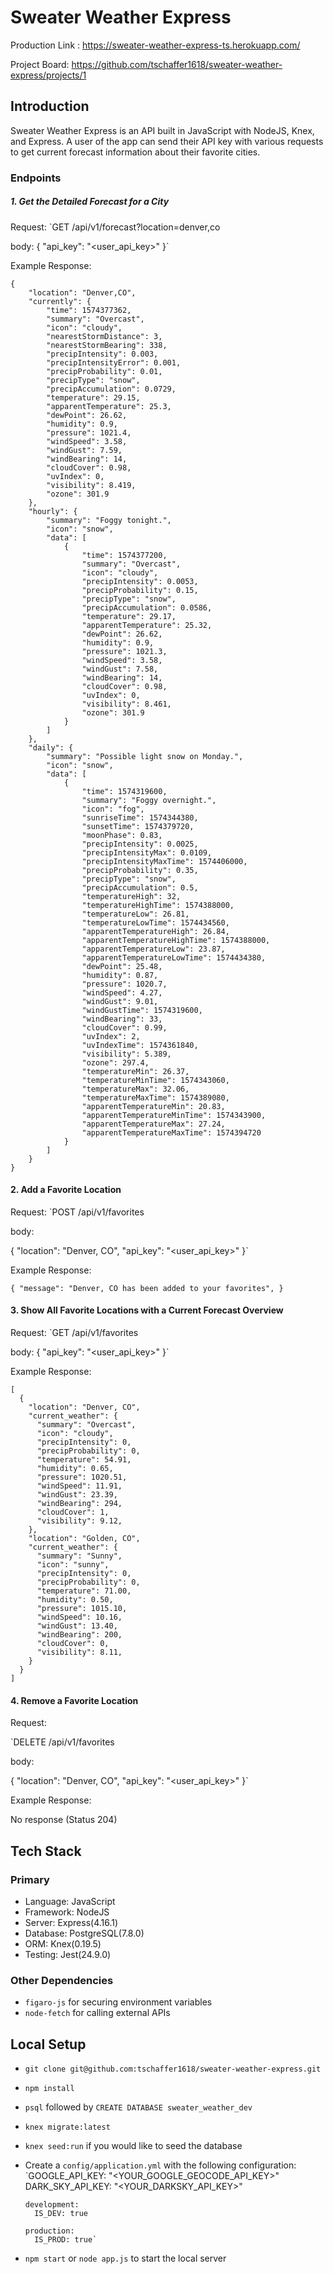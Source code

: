 # Sweater Weather Express

Production Link : https://sweater-weather-express-ts.herokuapp.com/

Project Board: https://github.com/tschaffer1618/sweater-weather-express/projects/1

## Introduction 
Sweater Weather Express is an API built in JavaScript with NodeJS, Knex, and Express. A user of the app can send their API key with various requests to get current forecast information about their favorite cities. 

### Endpoints
##### 1. Get the Detailed Forecast for a City

Request: 
`GET /api/v1/forecast?location=denver,co

body:
{
  "api_key": "<user_api_key>"
}`

Example Response:
    
    {
        "location": "Denver,CO",
        "currently": {
            "time": 1574377362,
            "summary": "Overcast",
            "icon": "cloudy",
            "nearestStormDistance": 3,
            "nearestStormBearing": 338,
            "precipIntensity": 0.003,
            "precipIntensityError": 0.001,
            "precipProbability": 0.01,
            "precipType": "snow",
            "precipAccumulation": 0.0729,
            "temperature": 29.15,
            "apparentTemperature": 25.3,
            "dewPoint": 26.62,
            "humidity": 0.9,
            "pressure": 1021.4,
            "windSpeed": 3.58,
            "windGust": 7.59,
            "windBearing": 14,
            "cloudCover": 0.98,
            "uvIndex": 0,
            "visibility": 8.419,
            "ozone": 301.9
        },
        "hourly": {
            "summary": "Foggy tonight.",
            "icon": "snow",
            "data": [
                {
                    "time": 1574377200,
                    "summary": "Overcast",
                    "icon": "cloudy",
                    "precipIntensity": 0.0053,
                    "precipProbability": 0.15,
                    "precipType": "snow",
                    "precipAccumulation": 0.0586,
                    "temperature": 29.17,
                    "apparentTemperature": 25.32,
                    "dewPoint": 26.62,
                    "humidity": 0.9,
                    "pressure": 1021.3,
                    "windSpeed": 3.58,
                    "windGust": 7.58,
                    "windBearing": 14,
                    "cloudCover": 0.98,
                    "uvIndex": 0,
                    "visibility": 8.461,
                    "ozone": 301.9
                }
            ]
        },
        "daily": {
            "summary": "Possible light snow on Monday.",
            "icon": "snow",
            "data": [
                {
                    "time": 1574319600,
                    "summary": "Foggy overnight.",
                    "icon": "fog",
                    "sunriseTime": 1574344380,
                    "sunsetTime": 1574379720,
                    "moonPhase": 0.83,
                    "precipIntensity": 0.0025,
                    "precipIntensityMax": 0.0109,
                    "precipIntensityMaxTime": 1574406000,
                    "precipProbability": 0.35,
                    "precipType": "snow",
                    "precipAccumulation": 0.5,
                    "temperatureHigh": 32,
                    "temperatureHighTime": 1574388000,
                    "temperatureLow": 26.81,
                    "temperatureLowTime": 1574434560,
                    "apparentTemperatureHigh": 26.84,
                    "apparentTemperatureHighTime": 1574388000,
                    "apparentTemperatureLow": 23.87,
                    "apparentTemperatureLowTime": 1574434380,
                    "dewPoint": 25.48,
                    "humidity": 0.87,
                    "pressure": 1020.7,
                    "windSpeed": 4.27,
                    "windGust": 9.01,
                    "windGustTime": 1574319600,
                    "windBearing": 33,
                    "cloudCover": 0.99,
                    "uvIndex": 2,
                    "uvIndexTime": 1574361840,
                    "visibility": 5.389,
                    "ozone": 297.4,
                    "temperatureMin": 26.37,
                    "temperatureMinTime": 1574343060,
                    "temperatureMax": 32.06,
                    "temperatureMaxTime": 1574389080,
                    "apparentTemperatureMin": 20.83,
                    "apparentTemperatureMinTime": 1574343900,
                    "apparentTemperatureMax": 27.24,
                    "apparentTemperatureMaxTime": 1574394720
                }
            ]
        }
    }

#### 2. Add a Favorite Location

Request:
`POST /api/v1/favorites

body:

{
  "location": "Denver, CO",
  "api_key": "<user_api_key>"
}`

Example Response:

`{
  "message": "Denver, CO has been added to your favorites",
}`

#### 3. Show All Favorite Locations with a Current Forecast Overview

Request:
`GET /api/v1/favorites

body:
{
  "api_key": "<user_api_key>"
}`

Example Response:

    [
      {
        "location": "Denver, CO",
        "current_weather": {
          "summary": "Overcast",
          "icon": "cloudy",
          "precipIntensity": 0,
          "precipProbability": 0,
          "temperature": 54.91,
          "humidity": 0.65,
          "pressure": 1020.51,
          "windSpeed": 11.91,
          "windGust": 23.39,
          "windBearing": 294,
          "cloudCover": 1,
          "visibility": 9.12,
        },
        "location": "Golden, CO",
        "current_weather": {
          "summary": "Sunny",
          "icon": "sunny",
          "precipIntensity": 0,
          "precipProbability": 0,
          "temperature": 71.00,
          "humidity": 0.50,
          "pressure": 1015.10,
          "windSpeed": 10.16,
          "windGust": 13.40,
          "windBearing": 200,
          "cloudCover": 0,
          "visibility": 8.11,
        }
      }
    ]

#### 4. Remove a Favorite Location

Request:

`DELETE /api/v1/favorites

body:

{
  "location": "Denver, CO",
  "api_key": "<user_api_key>"
}`

Example Response: 

No response (Status 204)

## Tech Stack

### Primary

- Language: JavaScript
- Framework: NodeJS
- Server: Express(4.16.1)
- Database: PostgreSQL(7.8.0)
- ORM: Knex(0.19.5)
- Testing: Jest(24.9.0)

### Other Dependencies 

- `figaro-js` for securing environment variables
- `node-fetch` for calling external APIs

## Local Setup

- `git clone git@github.com:tschaffer1618/sweater-weather-express.git`
- `npm install`
- `psql` followed by `CREATE DATABASE sweater_weather_dev`
- `knex migrate:latest`
- `knex seed:run` if you would like to seed the database
- Create a `config/application.yml` with the following configuration:
    `GOOGLE_API_KEY: "<YOUR_GOOGLE_GEOCODE_API_KEY>"
     DARK_SKY_API_KEY: "<YOUR_DARKSKY_API_KEY>"

      development:
        IS_DEV: true

      production:
        IS_PROD: true`
- `npm start` or `node app.js` to start the local server

